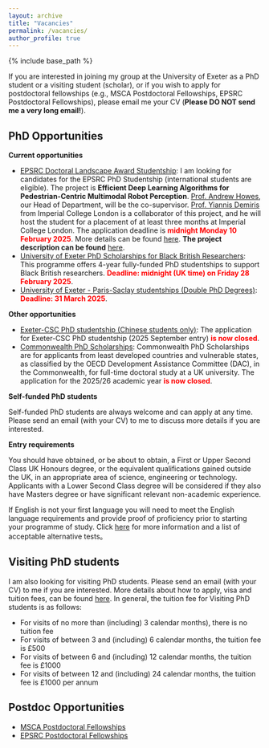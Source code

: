 ```yaml
---
layout: archive
title: "Vacancies"
permalink: /vacancies/
author_profile: true
---
```

{% include base_path %}

If you are interested in joining my group at the University of Exeter as a PhD student or a visiting student (scholar), or if you wish to apply for postdoctoral fellowships (e.g., MSCA Postdoctoral Fellowships, EPSRC Postdoctoral Fellowships), please email me your CV (**Please DO NOT send me a very long email!**).

PhD Opportunities
-------------

**Current opportunities**

- [EPSRC Doctoral Landscape Award Studentship](https://www.exeter.ac.uk/study/pg-research/funding/phdfunding/epsrc-dla-studentships/): I am looking for candidates for the EPSRC PhD Studentship (international students are eligible). The project is **Efficient Deep Learning Algorithms for Pedestrian-Centric Multimodal Robot Perception**. [Prof. Andrew Howes](https://experts.exeter.ac.uk/41016-andrew-howes), our Head of Department, will be the co-supervisor. [Prof. Yiannis Demiris](https://www.imperial.ac.uk/people/y.demiris) from Imperial College London is a collaborator of this project, and he will host the student for a placement of at least three months at Imperial College London. The application deadline is  **<span style="color: red;">midnight Monday 10 February 2025</span>**. More details can be found [here](https://www.exeter.ac.uk/study/pg-research/funding/phdfunding/epsrc-dla-studentships/). **The project description can be found** [here](https://www.exeter.ac.uk/v8media/recruitmentsites/documents/Efficient_Deep_Learning_Algorithms_for_Pedestrian-Centric_Multimodal_Robot_Perception_EPSRC_DLA_Project_September_2025_Entry.pdf).
- [University of Exeter PhD Scholarships for Black British Researchers](https://www.exeter.ac.uk/study/pg-research/funding/phdfunding/black-british/): This programme offers 4-year fully-funded PhD studentships to support Black British researchers. <span style="color: red;">**Deadline: midnight (UK time) on Friday 28 February 2025**</span>.
- [University of Exeter - Paris-Saclay studentships (Double PhD Degrees)](https://www.exeter.ac.uk/study/pg-research/funding/phdfunding/paris-saclay/): <span style="color: red;">**Deadline: 31 March 2025**</span>. 

**Other opportunities**

- [Exeter-CSC PhD studentship (Chinese students only)](https://www.exeter.ac.uk/study/pg-research/csc-scholarships/): The application for Exeter-CSC PhD studentship (2025 September entry) **<span style="color: red;">is now closed</span>**. 
- [Commonwealth PhD Scholarships](https://cscuk.fcdo.gov.uk/scholarships/commonwealth-phd-scholarships-for-least-developed-countries-and-vulnerable-states/): Commonwealth PhD Scholarships are for applicants from least developed countries and vulnerable states, as classified by the OECD Development Assistance Committee (DAC), in the Commonwealth, for full-time doctoral study at a UK university. The application for the 2025/26 academic year **<span style="color: red;">is now closed</span>**. 

**Self-funded PhD students**

Self-funded PhD students are always welcome and can apply at any time. Please send an email (with your CV) to me to discuss more details if you are interested.  

**Entry requirements**

You should have obtained, or be about to obtain, a First or Upper Second Class UK Honours degree, or the equivalent qualifications gained outside the UK, in an appropriate area of science, engineering or technology.  Applicants with a Lower Second Class degree will be considered if they also have Masters degree or have significant relevant non-academic experience.

If English is not your first language you will need to meet the English language requirements and provide proof of proficiency prior to starting your programme of study. Click [here](https://www.exeter.ac.uk/study/englishlanguagerequirements/) for more information and a list of acceptable alternative tests。

Visiting PhD students
-------------

I am also looking for visiting PhD students. Please send an email (with your CV) to me if you are interested. 
More details about how to apply, visa and tuition fees, can be found [here](https://www.exeter.ac.uk/v8media/specificsites/tqa/pgr/PGR_Handbook_Chapter_16.pdf). In general, the tuition fee for Visiting PhD students is as follows:

- For visits of no more than (including) 3 calendar months), there is no tuition fee
- For visits of between 3 and (including) 6 calendar months, the tuition fee is £500
- For visits of between 6 and (including) 12 calendar months, the tuition fee is £1000
- For visits of between 12 and (including) 24 calendar months, the tuition fee is £1000 per annum

Postdoc Opportunities
-------------

- [MSCA Postdoctoral Fellowships](https://marie-sklodowska-curie-actions.ec.europa.eu/calls/msca-postdoctoral-fellowships-2024)
- [EPSRC Postdoctoral Fellowships](https://www.ukri.org/opportunity/epsrc-post-doctoral-fellowships-dec-2023-responsive-mode/)

